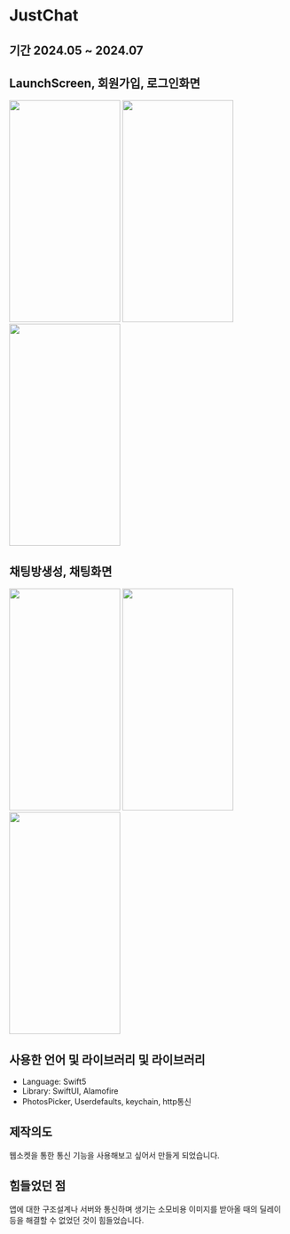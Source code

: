 # JustChat
## 기간 2024.05 ~ 2024.07


## LaunchScreen, 회원가입, 로그인화면
<img src ="https://github.com/user-attachments/assets/fcd4aab6-9b0f-490f-aee1-a05acb8959d1" width=200 height = 400>
<img src ="https://github.com/user-attachments/assets/9ef2579b-6338-4733-99d9-6301e3061ad4" width=200 height=400>
<img src= "https://github.com/user-attachments/assets/412082bb-0015-455c-a86b-cdab5e109c47" width=200 height=400>
<br/>  

## 채팅방생성, 채팅화면
<img src= "https://github.com/user-attachments/assets/dd536fcd-f593-4ec9-b790-3146d838abe7" width=200 height=400>
<img src= "https://github.com/user-attachments/assets/8af04954-4503-45ff-b78d-87ee03ea92a1" width=200 height=400>
<img src= "https://github.com/user-attachments/assets/005823a3-851a-4a4c-a511-b1fdaa5bbb48" width=200 height=400>

## 사용한 언어 및 라이브러리 및 라이브러리
 * Language: Swift5
 * Library: SwiftUI, Alamofire
 * PhotosPicker, Userdefaults, keychain, http통신

## 제작의도
웹소켓을 통한 통신 기능을 사용해보고 싶어서 만들게 되었습니다.

## 힘들었던 점
앱에 대한 구조설계나 서버와 통신하며 생기는 소모비용 이미지를 받아올 때의 딜레이 등을 해결할 수 없었던 것이 힘들었습니다.

